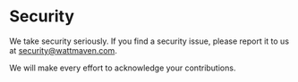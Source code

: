 # Security

We take security seriously. If you find a security issue, please report it to us at
[security@wattmaven.com](mailto:security@wattmaven.com).

We will make every effort to acknowledge your contributions.
